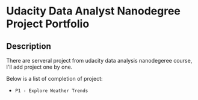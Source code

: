 # Udacity Data Analyst Nanodegree Project Portfolio

## Description

There are serveral project from udacity data analysis nanodegeree course, I'll add project one by one.

Below is a list of completion of project:

- `P1 - Explore Weather Trends`

